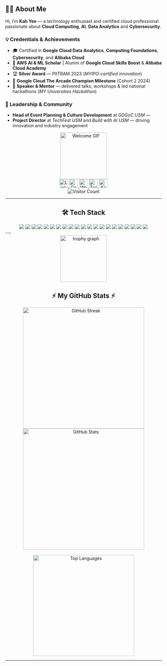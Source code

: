 ## 👩‍💻 About Me  
Hi, I’m **Kah Yee** — a technology enthusiast and certified cloud professional passionate about **Cloud Computing**, **AI**, **Data Analytics** and **Cybersecurity**.  

### 💡 Credentials & Achievements  
- 🎓 Certified in **Google Cloud Data Analytics**, **Computing Foundations**, **Cybersecurity**, and **Alibaba Cloud**  
- 🤖 **AWS AI & ML Scholar** | Alumni of **Google Cloud Skills Boost** & **Alibaba Cloud Academy**  
- 🏆 **Silver Award** — PIITRAM 2023 (*MYIPO-certified innovation*)  
- 🏅 **Google Cloud The Arcade Champion Milestone** (Cohort 2 2024)  
- 🎤 **Speaker & Mentor** — delivered talks, workshops & led national hackathons (*MY Universities Hackathon*)  


### 🚀 Leadership & Community  
- **Head of Event Planning & Culture Development** at *GDGoC USM* —   
- **Project Director** at *TechFest USM* and *Build with AI USM* — driving innovation and industry engagement  

<div align="center">
  <img height="150" src="https://media.giphy.com/media/v1.Y2lkPTc5MGI3NjExbm5nb212NDNubXBpZnlrcGJlZWprbWM4MzRmM2s1ZTIzbHJ5b2JnciZlcD12MV9naWZzX3NlYXJjaCZjdD1n/2IudUHdI075HL02Pkk/giphy.gif" alt="Welcome GIF" />
</div>

<div align="center">
  <a href="https://linkedin.com/in/kahyee0423">
    <img src="https://img.shields.io/static/v1?message=LinkedIn&logo=linkedin&label=&color=0077B5&logoColor=white&labelColor=&style=for-the-badge" height="28" alt="LinkedIn" />
  </a>
  
  <a href="https://g.dev/kahyee0423">
    <img src="https://img.shields.io/static/v1?message=Google%20Developer&logo=google&label=&color=4285F4&logoColor=white&labelColor=&style=for-the-badge" height="28" alt="Google Developer" />
  </a>

  <a href="https://kahyee0423.github.io/HorKahYee2304/">
    <img src="https://img.shields.io/static/v1?message=Website&logo=About.me&label=&color=8A2BE2&logoColor=white&labelColor=&style=for-the-badge" height="28" alt="Website" />
  </a>
  
  <a href="https://twitter.com/kahyxx0423">
    <img src="https://img.shields.io/static/v1?message=Twitter&logo=twitter&label=&color=1DA1F2&logoColor=white&labelColor=&style=for-the-badge" height="28" alt="Twitter" />
  </a>

<a href="https://www.kaggle.com/kahyee0423">
    <img src="https://img.shields.io/static/v1?message=Kaggle&logo=kaggle&label=&color=20BEFF&logoColor=white&labelColor=&style=for-the-badge" height="28" alt="Kaggle" />
</a>
</div>

<div align="center">
  <img src="https://visitor-badge.laobi.icu/badge?page_id=kahyee0423.kahyee0423" alt="Visitor Count" />
</div>

---

<h2 align="center">🛠 Tech Stack</h2>

<div align="center">

<!-- Languages -->
<img src="https://img.shields.io/badge/Dart-0175C2?style=for-the-badge&logo=dart&logoColor=white" />
<img src="https://img.shields.io/badge/JavaScript-F7DF1E?style=for-the-badge&logo=javascript&logoColor=black" />
<img src="https://img.shields.io/badge/Python-3776AB?style=for-the-badge&logo=python&logoColor=white" />
<img src="https://img.shields.io/badge/Java-ED8B00?style=for-the-badge&logo=java&logoColor=white" />

<!-- Frameworks & Libraries -->
<img src="https://img.shields.io/badge/Flutter-02569B?style=for-the-badge&logo=flutter&logoColor=white" />
<img src="https://img.shields.io/badge/TensorFlow-FF6F00?style=for-the-badge&logo=tensorflow&logoColor=white" />
<img src="https://img.shields.io/badge/PyTorch-EE4C2C?style=for-the-badge&logo=pytorch&logoColor=white" />
<img src="https://img.shields.io/badge/scikit--learn-F7931E?style=for-the-badge&logo=scikitlearn&logoColor=white" />
<img src="https://img.shields.io/badge/YOLO-00FFFF?style=for-the-badge&logo=yolo&logoColor=black" />
<img src="https://img.shields.io/badge/Firebase-FFCA28?style=for-the-badge&logo=firebase&logoColor=black" />
<img src="https://img.shields.io/badge/Next.js-000000?style=for-the-badge&logo=nextdotjs&logoColor=white" />
<img src="https://img.shields.io/badge/Angular-DD0031?style=for-the-badge&logo=angular&logoColor=white" />

<!-- Databases -->
<img src="https://img.shields.io/badge/Cloud%20Firestore-FFCA28?style=for-the-badge&logo=firebase&logoColor=black" />
<img src="https://img.shields.io/badge/MySQL-4479A1?style=for-the-badge&logo=mysql&logoColor=white" />

<!-- Cloud & AI Tools -->
<img src="https://img.shields.io/badge/Google%20Cloud-4285F4?style=for-the-badge&logo=googlecloud&logoColor=white" />
<img src="https://img.shields.io/badge/AWS-232F3E?style=for-the-badge&logo=amazonaws&logoColor=white" />
<img src="https://img.shields.io/badge/Kaggle-20BEFF?style=for-the-badge&logo=kaggle&logoColor=white" />

<!-- Dev Tools -->
<img src="https://img.shields.io/badge/Git-F05032?style=for-the-badge&logo=git&logoColor=white" />
<img src="https://img.shields.io/badge/GitHub-181717?style=for-the-badge&logo=github&logoColor=white" />
<img src="https://img.shields.io/badge/VS%20Code-007ACC?style=for-the-badge&logo=visualstudiocode&logoColor=white" />
<img src="https://img.shields.io/badge/Google%20Colab-F9AB00?style=for-the-badge&logo=googlecolab&logoColor=black" />

</div>
---

<div align="center">
  <img src="https://github-profile-trophy.vercel.app?username=kahyee0423&theme=dracula&column=-1&row=1&margin-w=8&margin-h=8&no-bg=false&no-frame=false&order=4" height="150" alt="trophy graph"  />
</div>


<h2 align="center">⚡ My GitHub Stats ⚡</h2>

<div align="center">
  <img width="390" src="https://github-readme-streak-stats-salesp07.vercel.app/?user=kahyee0423&count_private=true&theme=react&border_radius=10" alt="GitHub Streak" />
  <img width="390" src="https://github-readme-stats-salesp07.vercel.app/api?username=kahyee0423&count_private=true&show_icons=true&theme=react&rank_icon=github&border_radius=10" alt="GitHub Stats" />
  <br/><br/>
  <img width="325" src="https://github-readme-stats-salesp07.vercel.app/api/top-langs/?username=kahyee0423&hide=HTML&langs_count=8&layout=compact&theme=react&border_radius=10&size_weight=0.5&count_weight=0.5&exclude_repo=github-readme-stats" alt="Top Languages" />
</div>

---
